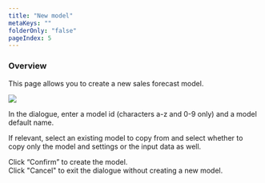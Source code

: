 ```yaml
---
title: "New model"
metaKeys: ""
folderOnly: "false"
pageIndex: 5
---
```


### Overview
This page allows you to create a new sales forecast model.
<br/>

![](https://profitbasedocs.blob.core.windows.net/plannerimages/new-model.JPG)

In the dialogue, enter a model id (characters a-z and 0-9 only) and a model default name.<br/>

If relevant, select an existing model to copy from and select whether to copy only the model and settings or the input data as well.<br/>

Click “Confirm” to create the model.<br/>
Click "Cancel" to exit the dialogue without creating a new model.
